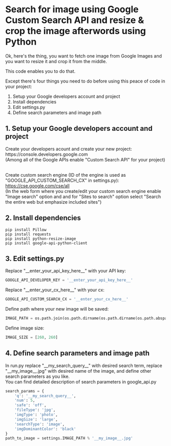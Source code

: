 <h1>Search for image using Google Custom Search API and resize & crop the image afterwords using Python</h1>

Ok, here's the thing, you want to fetch one image from Google Images and you want to resize it and crop it from the middle.<br />

This code enables you to do that.<br />

Except there's four things you need to do before using this peace of code in your project:<br />

1. Setup your Google developers account and project<br />
2. Install dependencies<br />
3. Edit settings.py<br />
4. Define search parameters and image path

<h2>1. Setup your Google developers account and project</h2>
Create your developers acount and create your new project:<br />
https://console.developers.google.com<br />
(Among all of the Google APIs enable "Custom Search API" for your project)<br /><br />

Create custom search engine (ID of the engine is used as "GOOGLE_API_CUSTOM_SEARCH_CX" in settings.py):<br />
https://cse.google.com/cse/all<br />
(In the web form where you create/edit your custom search engine enable "Image search" option and and for "Sites to search" option select "Search the entire web but emphasize included sites")

<h2>2. Install dependencies</h2>
<code>pip install Pillow</code><br />
<code>pip install requests</code><br />
<code>pip install python-resize-image</code><br />
<code>pip install google-api-python-client</code>

<h2>3. Edit settings.py</h2>
<p>Replace "__enter_your_api_key_here__" with your API key:</p>

```python
GOOGLE_API_DEVELOPER_KEY = '__enter_your_api_key_here__'
```

<p>Replace "__enter_your_cx_here__" with your cx:</p>

```python
GOOGLE_API_CUSTOM_SEARCH_CX = '__enter_your_cx_here__'
```

<p>Define path where your new image will be saved:</p>

```python
IMAGE_PATH = os.path.join(os.path.dirname(os.path.dirname(os.path.abspath(__file__))), 'images', '%s')
```

<p>Define image size:</p>

```python
IMAGE_SIZE = [260, 260]
```

<h2>4. Define search parameters and image path</h2>
<p>In run.py replace "__my_search_query__" with desired search term, replace "__my_image__.jpg" with desired name of the image, and define other search parameters as you like.<br />
You can find detailed description of search parameters in google_api.py</p>

```python
search_params = {
    'q': '__my_search_query__',
    'num': 5,
    'safe': 'off',
    'fileType': 'jpg',
    'imgType': 'photo',
    'imgSize': 'large',
    'searchType': 'image',
    'imgDominantColor': 'black'
}
path_to_image = settings.IMAGE_PATH % '__my_image__.jpg'
```

